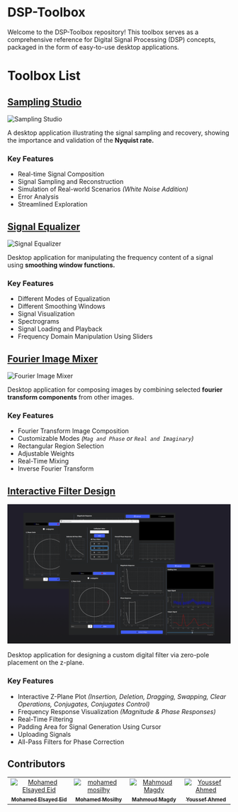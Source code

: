 # DSP-Toolbox

Welcome to the DSP-Toolbox repository! This toolbox serves as a comprehensive reference for Digital Signal Processing (DSP) concepts, packaged in the form of easy-to-use desktop applications.

# Toolbox List 
## [Sampling Studio](https://github.com/joyou159/Sampling-Studio)
![Sampling Studio](https://github.com/MohamedMandour10/Sampling-Studio/assets/115044826/50688bed-4c19-46b1-a77e-f32f2f5896f8)

A desktop application illustrating the signal sampling and recovery, showing the importance and validation of the **Nyquist rate.**

### Key Features
- Real-time Signal Composition
- Signal Sampling and Reconstruction
- Simulation of Real-world Scenarios *(White Noise Addition)*
- Error Analysis 
- Streamlined Exploration
 
## [Signal Equalizer](https://github.com/joyou159/Signal-Equalizer)

![Signal Equalizer](https://github.com/MohamedMandour10/Signal-Equalizer/assets/115044826/e64d456e-9e9b-4d03-9053-2e4930367ca5)

Desktop application for manipulating the frequency content of a signal using **smoothing window functions.**

### Key Features
- Different Modes of Equalization
- Different Smoothing Windows
- Signal Visualization
- Spectrograms
- Signal Loading and Playback
- Frequency Domain Manipulation Using Sliders  
## [Fourier Image Mixer](https://github.com/joyou159/Fourier-Image-Mixer)

![Fourier Image Mixer](https://github.com/MohamedMandour10/Fourier-Image-Mixer/assets/115044826/6a6c859e-4838-45cb-bd8e-0db4bcea9e5f)

Desktop application for composing images by combining selected **fourier transform components** from other images.

### Key Features
- Fourier Transform Image Composition
- Customizable Modes *(`Mag and Phase` or `Real and Imaginary`)*
- Rectangular Region Selection
- Adjustable Weights
- Real-Time Mixing
- Inverse Fourier Transform 

## [Interactive Filter Design](https://github.com/joyou159/Realtime_Digital_Filter_Design)
<p align="center">
  <img src="README-Assets\Filter_design.png" alt="Interactive Filter Design" title="Interactive Filter Design" />
</p>

Desktop application for designing a custom digital filter via zero-pole placement on the z-plane.

### Key Features
- Interactive Z-Plane Plot *(Insertion, Deletion, Dragging, Swapping, Clear Operations, Conjugates, Conjugates Control)*
- Frequency Response Visualization *(Magnitude & Phase Responses)*
- Real-Time Filtering 
- Padding Area for Signal Generation Using Cursor
- Uploading Signals
- All-Pass Filters for Phase Correction


## Contributors <a name = "Contributors"></a>
<table>
  <tr>
    <td align="center">
    <a href="https://github.com/MohamedMandour10" target="_black">
    <img src="https://avatars.githubusercontent.com/u/115044826?v=4" width="150px;" alt="Mohamed Elsayed Eid"/>
    <br />
    <sub><b>Mohamed Elsayed Eid</b></sub></a>
    </td>
    <td align="center">
    <a href="https://github.com/mohamedmosilhy" target="_black">
    <img src="https://avatars.githubusercontent.com/u/93820559?v=4" width="150px;" alt="mohamed mosilhy"/>
    <br />
    <sub><b>Mohamed Mosilhy</b></sub></a>
    </td>
    <td align="center">
    <a href="https://github.com/MahmoudMagdy404" target="_black">
    <img src="https://avatars.githubusercontent.com/u/83336074?v=4" width="150px;" alt="Mahmoud Magdy"/>
    <br />
    <sub><b>Mahmoud Magdy</b></sub></a>
    </td>
    <td align="center">
    <a href="https://github.com/joyou159" target="_black">
    <img src="https://avatars.githubusercontent.com/u/85418161?v=4" width="150px;" alt="Youssef Ahmed"/>
    <br />
    <sub><b>Youssef Ahmed</b></sub></a>
    </td>
      </tr>
